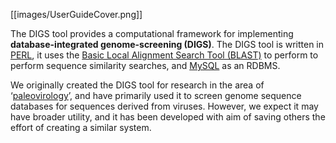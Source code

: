 [[images/UserGuideCover.png]]


The DIGS tool provides a computational framework for implementing **database-integrated genome-screening (DIGS)**. The DIGS tool is written in [PERL](https://www.perl.org/), it uses  the [Basic Local Alignment Search Tool (BLAST)](http://blast.ncbi.nlm.nih.gov/Blast.cgi) to perform to perform sequence similarity searches, and [MySQL](https://www.mysql.com/) as an RDBMS.

We originally created the DIGS tool for research in the area of ‘[paleovirology](http://bioinformatics.cvr.ac.uk/paleovirology/site/html/posts/2013-04-15_what_is_paleovirology.html)’, and have primarily used it to screen genome sequence databases for sequences derived from viruses. However, we expect it may have broader utility, and it has been developed with aim of saving others the effort of creating a similar system. 



